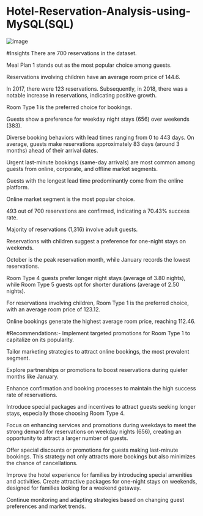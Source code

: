 # Hotel-Reservation-Analysis-using-MySQL(SQL)

![image](https://github.com/rajgudhka/Hotel-Reservation-Analysis-using-MySQL/assets/167026479/feb229b2-3d26-4722-a6ee-9817f1f4b36c)


#Insights
There are 700 reservations in the dataset.

Meal Plan 1 stands out as the most popular choice among guests.

Reservations involving children have an average room price of 144.6.

In 2017, there were 123 reservations. Subsequently, in 2018, there was a notable increase in reservations, indicating positive growth.

Room Type 1 is the preferred choice for bookings.

Guests show a preference for weekday night stays (656) over weekends (383).

Diverse booking behaviors with lead times ranging from 0 to 443 days. On average, guests make reservations approximately 83 days (around 3 months) ahead of their arrival dates.

Urgent last-minute bookings (same-day arrivals) are most common among guests from online, corporate, and offline market segments.

Guests with the longest lead time predominantly come from the online platform.
      
Online market segment is the most popular choice.

493 out of 700 reservations are confirmed, indicating a 70.43% success rate.

Majority of reservations (1,316) involve adult guests.

Reservations with children suggest a preference for one-night stays on weekends.

October is the peak reservation month, while January records the lowest reservations.

Room Type 4 guests prefer longer night stays (average of 3.80 nights), while Room Type 5 guests opt for shorter durations (average of 2.50 nights).

For reservations involving children, Room Type 1 is the preferred choice, with an average room price of 123.12.

Online bookings generate the highest average room price, reaching 112.46.

#Recommendations:-
Implement targeted promotions for Room Type 1 to capitalize on its popularity.

Tailor marketing strategies to attract online bookings, the most prevalent segment.

Explore partnerships or promotions to boost reservations during quieter months like January.

Enhance confirmation and booking processes to maintain the high success rate of reservations.

Introduce special packages and incentives to attract guests seeking longer stays, especially those choosing Room Type 4.

Focus on enhancing services and promotions during weekdays to meet the strong demand for reservations on weekday nights (656), creating an opportunity to attract a larger number of guests.

Offer special discounts or promotions for guests making last-minute bookings. This strategy not only attracts more bookings but also minimizes the chance of cancellations.

Improve the hotel experience for families by introducing special amenities and activities. Create attractive packages for one-night stays on weekends, designed for families looking for a weekend getaway.

Continue monitoring and adapting strategies based on changing guest preferences and market trends.
